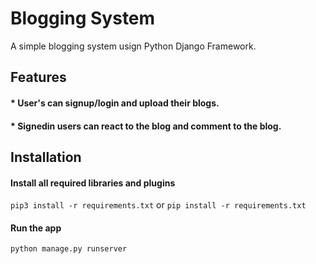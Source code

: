 # Blogging System
  A simple blogging system usign Python Django Framework.
  
 ## Features
 
  #### * User's can signup/login and upload their blogs.
  #### * Signedin users can react to the blog and comment to the blog.
  
## Installation

  #### Install all required libraries and plugins
  
  ```pip3 install -r requirements.txt```
              or
  ```pip install -r requirements.txt```
  
  #### Run the app 
  
    python manage.py runserver
  
              
